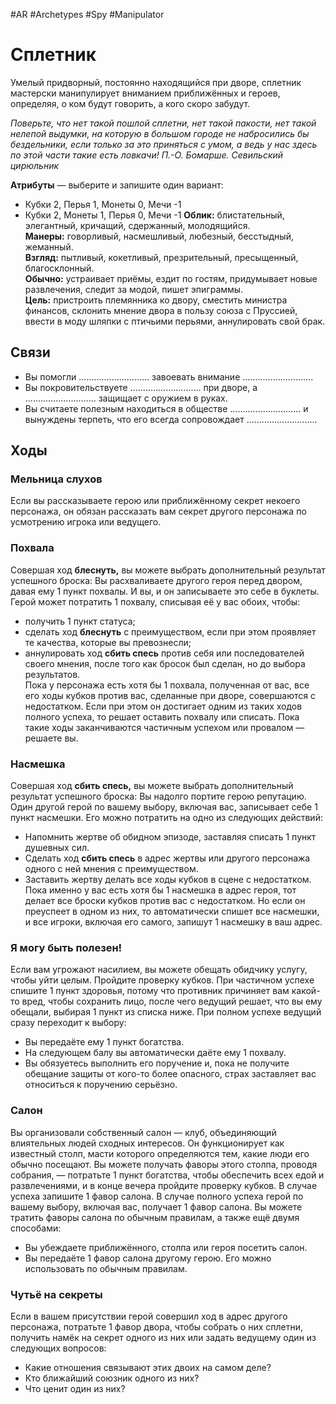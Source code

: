 #AR  #Archetypes #Spy #Manipulator  

# Сплетник
Умелый придворный, постоянно находящийся  при дворе, сплетник мастерски манипулирует  вниманием приближённых и героев, определяя,  о ком будут говорить, а кого скоро забудут.

*Поверьте, что нет такой пошлой сплетни, нет такой  пакости, нет такой нелепой выдумки, на которую  в большом городе не набросились бы бездельники,  если только за это приняться с умом, а ведь у нас  здесь по этой части такие есть ловкачи!*
*П.-О. Бомарше. Севильский цирюльник* 


**Атрибуты** — выберите и запишите один вариант:  
-  Кубки 2, Перья 1, Монеты 0, Мечи -1  
-  Кубки 2, Монеты 1, Перья 0, Мечи -1
**Облик:** блистательный, элегантный, кричащий,  сдержанный, молодящийся.   
**Манеры:** говорливый, насмешливый, любезный,  бесстыдный, жеманный.  
**Взгляд:** пытливый, кокетливый, презрительный,  пресыщенный, благосклонный.  
**Обычно:** устраивает приёмы, ездит по гостям,  придумывает новые развлечения, следит за модой, пишет  эпиграммы.   
**Цель:**  пристроить племянника ко двору, сместить министра  финансов, склонить мнение двора в пользу союза  с Пруссией, ввести в моду шляпки с птичьими перьями,  аннулировать свой брак.

## Связи

-  Вы помогли ............................ завоевать внимание  ............................  
-  Вы покровительствуете ............................ при дворе,  а ............................ защищает с оружием в руках.  
-  Вы считаете полезным находиться в обществе  ............................ и вынуждены терпеть, что его всегда  сопровождает ............................
  
## Ходы

### Мельница слухов
Если вы рассказываете герою или приближённому секрет  некоего персонажа, он обязан рассказать вам секрет другого  персонажа по усмотрению игрока или ведущего.  

### Похвала
Совершая ход **блеснуть,** вы можете выбрать дополнительный результат успешного броска:  Вы расхваливаете другого героя перед двором, давая  ему 1 пункт похвалы. И вы, и он записываете это себе  в буклеты. Герой может потратить 1 похвалу, списывая её  у вас обоих, чтобы:  
-  получить 1 пункт статуса;  
-  сделать ход **блеснуть** с преимуществом, если при этом  проявляет те качества, которые вы превознесли;  
-  аннулировать ход **сбить спесь** против себя  или последователей своего мнения, после того  как бросок был сделан, но до выбора результатов.  
Пока у персонажа есть хотя бы 1 похвала, полученная  от вас, все его ходы кубков против вас, сделанные при дворе, совершаются с недостатком. Если при этом он достигает  одним из таких ходов полного успеха, то решает оставить похвалу или списать. Пока такие ходы заканчиваются частичным успехом или провалом — решаете вы.  

### Насмешка
Совершая ход **сбить спесь,** вы можете выбрать дополнительный результат успешного броска:  Вы надолго портите герою репутацию. Один другой герой  по вашему выбору, включая вас, записывает себе 1 пункт  насмешки. Его можно потратить на одно из следующих  действий:  
-  Напомнить жертве об обидном эпизоде, заставляя  списать 1 пункт душевных сил.  
-  Сделать ход **сбить спесь** в адрес жертвы или другого  персонажа одного с ней мнения с преимуществом.  
-  Заставить жертву делать все ходы кубков в сцене  с недостатком.  
Пока именно у вас есть хотя бы 1 насмешка в адрес героя,  тот делает все броски кубков против вас с недостатком.  Но если он преуспеет в одном из них, то автоматически спишет все насмешки, и все игроки, включая его самого, запишут 1 насмешку в ваш адрес.

### Я могу быть полезен!
Если вам угрожают насилием, вы можете обещать обидчику  услугу, чтобы уйти целым. Пройдите проверку кубков. При  частичном успехе спишите 1 пункт здоровья, потому что противник причиняет вам какой-то вред, чтобы сохранить лицо,  после чего ведущий решает, что вы ему обещали, выбирая  1 пункт из списка ниже. При полном успехе ведущий сразу  переходит к выбору:  
-  Вы передаёте ему 1 пункт богатства.  
-  На следующем балу вы автоматически даёте ему 1  похвалу.  
-  Вы обязуетесь выполнить его поручение и, пока  не получите обещание защиты от кого-то более опасного,  страх заставляет вас относиться к поручению серьёзно.  

### Салон
Вы организовали собственный салон — клуб, объединяющий  влиятельных людей сходных интересов. Он функционирует как известный столп, масти которого определяются тем,  какие люди его обычно посещают. Вы можете получать  фаворы этого столпа, проводя собрания, — потратьте  1 пункт богатства, чтобы обеспечить всех едой и развлечениями, и в конце вечера пройдите проверку кубков.  В случае успеха запишите 1 фавор салона. В случае полного успеха герой по вашему выбору, включая вас, получает 1 фавор салона. Вы можете тратить фаворы салона  по обычным правилам, а также ещё двумя способами:  
-  Вы убеждаете приближённого, столпа или героя посетить  салон.  
-  Вы передаёте 1 фавор салона другому герою. Его можно  использовать по обычным правилам.  

### Чутьё на секреты
Если в вашем присутствии герой совершил ход в адрес другого персонажа, потратьте 1 фавор двора, чтобы собрать  о них сплетни, получить намёк на секрет одного из них  или задать ведущему один из следующих вопросов:  
-  Какие отношения связывают этих двоих на самом деле?  
-  Кто ближайший союзник одного из них?  
-  Что ценит один из них?